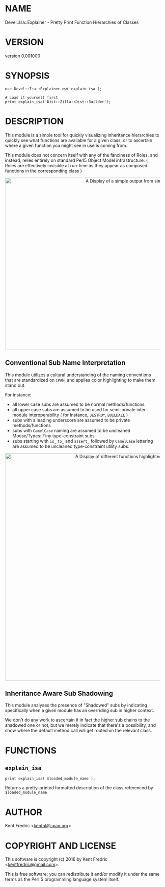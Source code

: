 # NAME

Devel::Isa::Explainer - Pretty Print Function Hierarchies of Classes

# VERSION

version 0.001000

# SYNOPSIS

    use Devel::Isa::Explainer qw( explain_isa );

    # Load it yourself first
    print explain_isa('Dist::Zilla::Dist::Builder');

# DESCRIPTION

This module is a simple tool for quickly visualizing inheritance hierarchies to quickly
see what functions are available for a given class, or to ascertain where a given function
you might see in use is coming from.

This module does not concern itself with any of the fanciness of Roles, and instead, relies entirely
on standard Perl5 Object Model infrastructure. ( Roles are effectively invisible at run-time as
they appear as composed functions in the corresponding class )

<div>
    <center><img alt="A Display of a simple output from simple usage" src="http://kentnl.github.io/screenshots/Devel-Isa-Explainer/c3.png" width="820" height="559" /></center>
</div>

## Conventional Sub Name Interpretation

This module utilizes a cultural understanding of the naming conventions that are standardized
on `CPAN`, and applies color highlighting to make them stand out.

For instance:

- all lower case subs are assumed to be normal methods/functions
- all upper case subs are assumed to be used for semi-private inter-module interoperability
( for instance, `DESTROY`, `BUILDALL` )
- subs with a leading underscore are assumed to be private methods/functions
- subs with `CamelCase` naming are assumed to be uncleaned Moose/Types::Tiny type-constraint subs
- subs starting with `is_` `to_` and `assert_` followed by `CamelCase` lettering are assumed to
be uncleaned type-constraint utility subs.

<div>
    <center><img alt="A Display of different functions highlighted by convention" src="http://kentnl.github.io/screenshots/Devel-Isa-Explainer/c2.png" width="820" height="738" /></center>
</div>

## Inheritance Aware Sub Shadowing

This module analyses the presence of "Shadowed" subs by indicating specifically
when a given module has an overriding sub in higher context.

We don't do any work to ascertain if in fact the higher sub chains to the shadowed one or
not, but we merely indicate that there's a possibility, and show where the default method
call will get routed on the relevant class.

# FUNCTIONS

## `explain_isa`

    print explain_isa( $loaded_module_name );

Returns a pretty-printed formatted description of the class referenced by `$loaded_module_name`

# AUTHOR

Kent Fredric &lt;kentnl@cpan.org>

# COPYRIGHT AND LICENSE

This software is copyright (c) 2016 by Kent Fredric &lt;kentfredric@gmail.com>.

This is free software; you can redistribute it and/or modify it under
the same terms as the Perl 5 programming language system itself.
